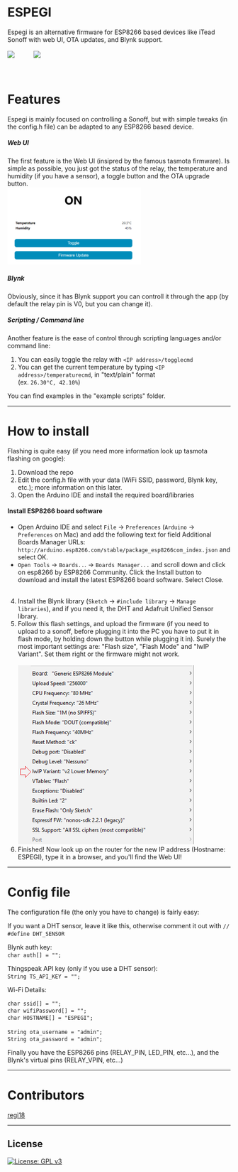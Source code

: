 # ESPEGI
Espegi is an alternative firmware for ESP8266 based devices like iTead Sonoff with web UI, OTA updates, and Blynk support.
<br><br>
<img src="https://static.tildacdn.com/tild3830-6364-4266-a638-356563636132/Blynk_logo_diamond.png" width="15%"/>&nbsp;&nbsp;&nbsp;&nbsp;&nbsp;&nbsp;&nbsp;&nbsp;&nbsp;&nbsp;
<img src="https://www.espressif.com/sites/all/themes/espressif/logo.svg" width="30%"/>
<br><br><br>
# Features
Espegi is mainly focused on controlling a Sonoff, but with simple tweaks (in the config.h file) can be adapted to any ESP8266 based device.
##### Web UI
The first feature is the Web UI (insipred by the famous tasmota firmware). Is simple as possible, you just got the status of the relay, the temperature and humidity (if you have a sensor), a toggle button and the OTA upgrade button.<br>
<img src="images/webUI.png" width="60%"/>

##### Blynk
Obviously, since it has Blynk support you can controll it through the app (by default the relay pin is V0, but you can change it).

##### Scripting / Command line
Another feature is the ease of control through scripting languages and/or command line:
1. You can easily toggle the relay with ```<IP address>/togglecmd```
2. You can get the current temperature by typing ```<IP address>/temperaturecmd```, in "text/plain" format<br> (ex. ```26.30°C, 42.10%```)

You can find examples in the "example scripts" folder.

---

# How to install
Flashing is quite easy (if you need more information look up tasmota flashing on google):

1. Download the repo
2. Edit the config.h file with your data (WiFi SSID, password, Blynk key, etc.); more information on this later.
3. Open the Arduino IDE and install the required board/libraries

#### Install ESP8266 board software
- Open Arduino IDE and select ```File``` → ```Preferences``` (```Arduino``` → ```Preferences``` on Mac) and add the following text for field Additional Boards Manager URLs: ```http://arduino.esp8266.com/stable/package_esp8266com_index.json``` and select OK.
- ```Open Tools``` → ```Boards..```. → ```Boards Manager...``` and scroll down and click on esp8266 by ESP8266 Community. Click the Install button to download and install the latest ESP8266 board software. Select Close.
<br><br>
4. Install the Blynk library (```Sketch``` → ```#include library``` → ```Manage libraries```), and if you need it, the DHT and Adafruit Unified Sensor library.
5. Follow this flash settings, and upload the firmware (if you need to upload to a sonoff, before plugging it into the PC you have to put it in flash mode, by holding down the button while plugging it in). Surely the most important settings are: "Flash size", "Flash Mode" and "IwIP Variant". Set them right or the firmware might not work.<br><br>
![alt text](images/upload_settings.png)
6. Finished! Now look up on the router for the new IP address (Hostname: ESPEGI), type it in a browser, and you'll find the Web UI!

---

# Config file
The configuration file (the only you have to change) is fairly easy:

If you want a DHT sensor, leave it like this, otherwise comment it out with ```//```<br>
```#define DHT_SENSOR```

Blynk auth key:<br>
```char auth[] = "";```

Thingspeak API key (only if you use a DHT sensor):<br>
```String TS_API_KEY = "";```

Wi-Fi Details:<br>
```
char ssid[] = "";
char wifiPassword[] = "";
char HOSTNAME[] = "ESPEGI";

String ota_username = "admin";
String ota_password = "admin";
```

Finally you have the ESP8266 pins (RELAY_PIN, LED_PIN, etc...), and the Blynk's virtual pins (RELAY_VPIN, etc...)

---

# Contributors
[regi18](https://github.com/regi18/)

---

## License

[![License: GPL v3](https://img.shields.io/badge/License-GPLv3-blue.svg)](https://www.gnu.org/licenses/gpl-3.0)

